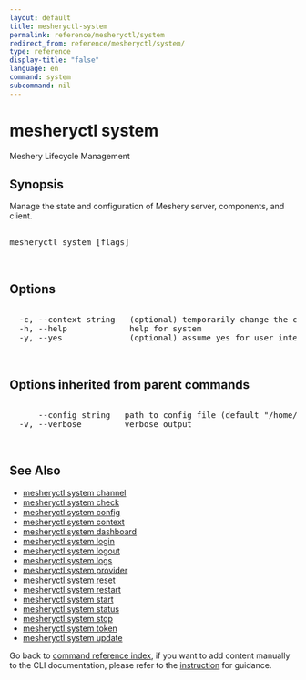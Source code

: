```yaml
---
layout: default
title: mesheryctl-system
permalink: reference/mesheryctl/system
redirect_from: reference/mesheryctl/system/
type: reference
display-title: "false"
language: en
command: system
subcommand: nil
---
```


# mesheryctl system

Meshery Lifecycle Management

## Synopsis

Manage the state and configuration of Meshery server, components, and client.
<pre class='codeblock-pre'>
<div class='codeblock'>
mesheryctl system [flags]

</div>
</pre> 

## Options

<pre class='codeblock-pre'>
<div class='codeblock'>
  -c, --context string   (optional) temporarily change the current context.
  -h, --help             help for system
  -y, --yes              (optional) assume yes for user interactive prompts.

</div>
</pre>

## Options inherited from parent commands

<pre class='codeblock-pre'>
<div class='codeblock'>
      --config string   path to config file (default "/home/runner/.meshery/config.yaml")
  -v, --verbose         verbose output

</div>
</pre>

## See Also

* [mesheryctl system channel](/reference/mesheryctl/system/channel)
* [mesheryctl system check](/reference/mesheryctl/system/check)
* [mesheryctl system config](/reference/mesheryctl/system/config)
* [mesheryctl system context](/reference/mesheryctl/system/context)
* [mesheryctl system dashboard](/reference/mesheryctl/system/dashboard)
* [mesheryctl system login](/reference/mesheryctl/system/login)
* [mesheryctl system logout](/reference/mesheryctl/system/logout)
* [mesheryctl system logs](/reference/mesheryctl/system/logs)
* [mesheryctl system provider](/reference/mesheryctl/system/provider)
* [mesheryctl system reset](/reference/mesheryctl/system/reset)
* [mesheryctl system restart](/reference/mesheryctl/system/restart)
* [mesheryctl system start](/reference/mesheryctl/system/start)
* [mesheryctl system status](/reference/mesheryctl/system/status)
* [mesheryctl system stop](/reference/mesheryctl/system/stop)
* [mesheryctl system token](/reference/mesheryctl/system/token)
* [mesheryctl system update](/reference/mesheryctl/system/update)

Go back to [command reference index](/reference/mesheryctl/), if you want to add content manually to the CLI documentation, please refer to the [instruction](/project/contributing/contributing-cli#preserving-manually-added-documentation) for guidance.
